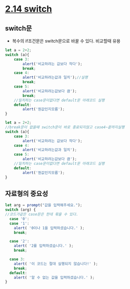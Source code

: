 # [2.14 switch](https://ko.javascript.info/switch)

## switch문

* 복수의 if조건문은 switch문으로 바꿀 수 있다. 비교할때 유용
```javascript
let a = 2+2;
switch (a){
    case 3:
        alert('비교하려는 값보다 작다');
        break;
    case 4:
        alert('비교하려는값과 일치');//실행
        break;
    case 5:
        alert('비교하려는값보다 큼');
        break;
    //일치하는 case문이없다면 default문 아래코드 실행
    default:
        alert('뭔값인지모름');
}
```

```javascript
let a = 2+2;
//break문이 없을때 switch문이 바로 종료되지않고 case4~끝까지실행
switch (a){
    case 3:
        alert('비교하려는 값보다 작다');
    case 4:
        alert('비교하려는값과 일치');
    case 5:
        alert('비교하려는값보다 큼');
    //일치하는 case문이없다면 default문 아래코드 실행
    default:
        alert('뭔값인지모름');
}
```

## 자료형의 중요성
```javascript
let arg = prompt("값을 입력해주세요.");
switch (arg) {
//코드가같은 case문은 한데 묶을 수 있다.
  case '0':
  case '1':
    alert( '0이나 1을 입력하셨습니다.' );
    break;

  case '2':
    alert( '2를 입력하셨습니다.' );
    break;

  case 3:
    alert( '이 코드는 절대 실행되지 않습니다!' );
    break;
  default:
    alert( '알 수 없는 값을 입력하셨습니다.' );
}
```